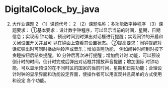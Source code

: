 # DigitalColock_by_java
2. 大作业课题 2
（1）课题代号： 2
（2）课题名称：多功能数字钟程序
（3）课题要求：
①基本要求：设计数字钟程序，可以显示当前的时间，星期，日期信息；实现闹
钟功能，预设时间到时弹出对话框进行提醒；实现闹钟的开启和关闭设置开关并且可
以在钟面上查看其设置状态。
②提高要求：闹钟提醒对话框弹出时可同时播放响铃声或音乐；增加贪睡功能，
例如闹钟时间到时按下贪睡按钮后结束提醒，10 分钟后再次进行提醒；增加倒计时
功能，可以预设倒计时的时间，倒计时完成后弹出对话框并播放声音提醒；增加国际
时钟功能，可以显示预设的在不同时区的国家的当前时间，星期和日期功能；合理设
计时钟的显示界面和功能设定界面，使操作者可以用直观并且简单的方式使用和设定
各个功能。

